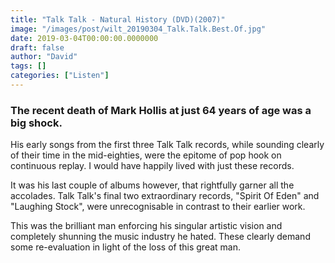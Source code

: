 ```yaml
---
title: "Talk Talk - Natural History (DVD)(2007)"
image: "/images/post/wilt_20190304_Talk.Talk.Best.Of.jpg"
date: 2019-03-04T00:00:00.0000000
draft: false
author: "David"
tags: []
categories: ["Listen"]
---
```

### The recent death of Mark Hollis at just 64 years of age was a big shock. 

 His early songs from the first three Talk Talk records, while sounding clearly of their time in the mid-eighties, were the epitome of pop hook on continuous replay. I would have happily lived with just these records.

 It was his last couple of albums however, that rightfully garner all the accolades. Talk Talk's final two extraordinary records, "Spirit Of Eden" and "Laughing Stock", were unrecognisable in contrast to their earlier work.

 This was the brilliant man enforcing his singular artistic vision and completely shunning the music industry he hated.  These clearly demand some re-evaluation in light of the loss of this great man.